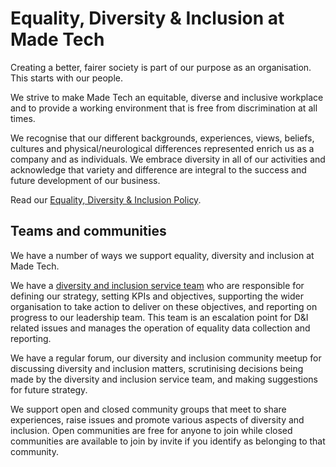 # Equality, Diversity & Inclusion at Made Tech

Creating a better, fairer society is part of our purpose as an organisation. This starts with our people.

We strive to make Made Tech an equitable, diverse and inclusive workplace and to provide a working environment that is free from discrimination at all times.

We recognise that our different backgrounds, experiences, views, beliefs, cultures and physical/neurological differences represented enrich us as a company and as individuals. We embrace diversity in all of our activities and acknowledge that variety and difference are integral to the success and future development of our business. 

Read our [Equality, Diversity & Inclusion Policy](policy.md).

## Teams and communities

We have a number of ways we support equality, diversity and inclusion at Made Tech.

We have a [diversity and inclusion service team](about-service-team.md) who are responsible for defining our strategy, setting KPIs and objectives, supporting the wider organisation to take action to deliver on these objectives, and reporting on progress to our leadership team. This team is an escalation point for D&I related issues and manages the operation of equality data collection and reporting. 

We have a regular forum, our diversity and inclusion community meetup for discussing diversity and inclusion matters, scrutinising decisions being made by the diversity and inclusion service team, and making suggestions for future strategy.

We support open and closed community groups that meet to share experiences, raise issues and promote various aspects of diversity and inclusion. Open communities are free for anyone to join while closed communities are available to join by invite if you identify as belonging to that community.
